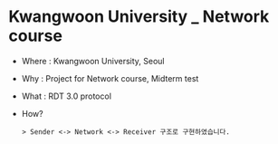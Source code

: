 # Kwangwoon University _ Network course

* Where : Kwangwoon University, Seoul
* Why : Project for Network course, Midterm test
* What : RDT 3.0 protocol

* How?
  ```
  > Sender <-> Network <-> Receiver 구조로 구현하였습니다.
  ```
